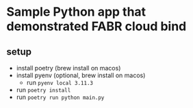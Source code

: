 # Sample Python app that demonstrated FABR cloud bind

## setup

- install poetry (brew install on macos)
- install pyenv (optional, brew install on macos)
  - run `pyenv local 3.11.3`
- run `poetry install`
- run `poetry run python main.py`

